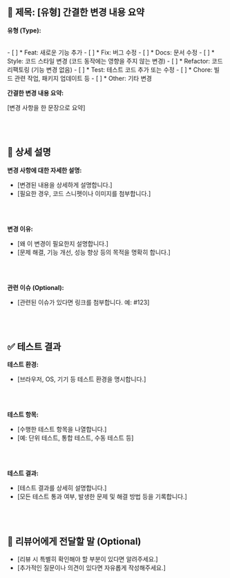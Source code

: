 ## 📝 제목: [유형] 간결한 변경 내용 요약

**유형 (Type):**

<br>
- [ ] * Feat: 새로운 기능 추가
- [ ] * Fix: 버그 수정
- [ ] * Docs: 문서 수정
- [ ] * Style: 코드 스타일 변경 (코드 동작에는 영향을 주지 않는 변경)
- [ ] * Refactor: 코드 리팩토링 (기능 변경 없음)
- [ ] * Test: 테스트 코드 추가 또는 수정
- [ ] * Chore: 빌드 관련 작업, 패키지 업데이트 등
- [ ] * Other: 기타 변경
<br>

**간결한 변경 내용 요약:**

[변경 사항을 한 문장으로 요약]

<br><br>

## 📑 상세 설명

**변경 사항에 대한 자세한 설명:**

* [변경된 내용을 상세하게 설명합니다.]
* [필요한 경우, 코드 스니펫이나 이미지를 첨부합니다.]

<br><br>

**변경 이유:**

* [왜 이 변경이 필요한지 설명합니다.]
* [문제 해결, 기능 개선, 성능 향상 등의 목적을 명확히 합니다.]

<br><br>

**관련 이슈 (Optional):**

* [관련된 이슈가 있다면 링크를 첨부합니다. 예: #123]

<br><br>

## ✅ 테스트 결과

**테스트 환경:**

* [브라우저, OS, 기기 등 테스트 환경을 명시합니다.]

<br><br>

**테스트 항목:**

* [수행한 테스트 항목을 나열합니다.]
* [예: 단위 테스트, 통합 테스트, 수동 테스트 등]

<br><br>

**테스트 결과:**

* [테스트 결과를 상세히 설명합니다.]
* [모든 테스트 통과 여부, 발생한 문제 및 해결 방법 등을 기록합니다.]

<br><br>


## 🙋 리뷰어에게 전달할 말 (Optional)

* [리뷰 시 특별히 확인해야 할 부분이 있다면 알려주세요.]
* [추가적인 질문이나 의견이 있다면 자유롭게 작성해주세요.]

<br><br>